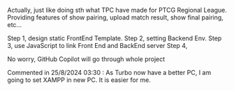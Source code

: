 Actually, just like doing sth what TPC have made for PTCG Regional League.
Providing features of show pairing, upload match result, show final pairing, etc...

Step 1, design static FrontEnd Template.
Step 2, setting Backend Env. 
Step 3, use JavaScript to link Front End and BackEnd server
Step 4, 

No worry, GitHub Copilot will go through whole project

Commented in 25/8/2024 03:30 : As Turbo now have a better PC, I am going to set XAMPP in new PC. It is easier for me.
